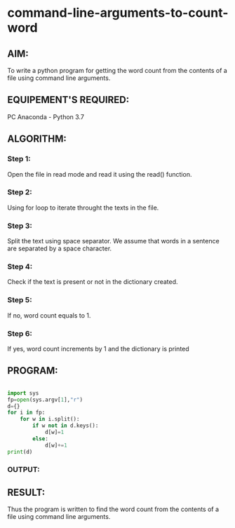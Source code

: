 # command-line-arguments-to-count-word
## AIM:
To write a python program for getting the word count from the contents of a file using command line arguments.
## EQUIPEMENT'S REQUIRED: 
PC
Anaconda - Python 3.7
## ALGORITHM: 
### Step 1:
Open the file in read mode and read it using the read() function.
### Step 2: 
Using for loop to iterate throught the texts in the file.
### Step 3: 
Split the text using space separator. We assume that words in a sentence are separated by a space character.
### Step 4:  
Check if the text is present or not in the dictionary created.
### Step 5: 
If no, word count equals to 1.
### Step 6: 
If yes, word count increments by 1 and the dictionary is printed
## PROGRAM:
```python

import sys
fp=open(sys.argv[1],"r")
d={}
for i in fp:
    for w in i.split():
        if w not in d.keys():
            d[w]=1
        else:
            d[w]+=1
print(d)
```
### OUTPUT:


## RESULT:
Thus the program is written to find the word count from the contents of a file using command line arguments.
